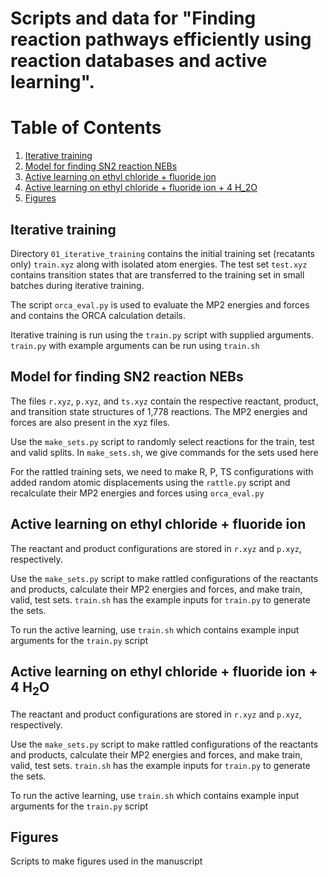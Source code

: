# Scripts and data for "Finding reaction pathways efficiently using reaction databases and active learning".

# Table of Contents
1. [Iterative training](#example)
2. [Model for finding SN2 reaction NEBs](#example2)
3. [Active learning on ethyl chloride + fluoride ion](#third-example)
4. [Active learning on ethyl chloride + fluoride ion + 4 H_2O](#fourth-example)
5. [Figures](#figures)


## Iterative training

Directory `01_iterative_training` contains the initial training set (recatants only) `train.xyz` along with isolated atom energies. The test set `test.xyz` contains transition states that are transferred to the training set in small batches during iterative training.

The script `orca_eval.py` is used to evaluate the MP2 energies and forces and contains the ORCA calculation details.

Iterative training is run using the `train.py` script with supplied arguments. `train.py` with example arguments can be run using `train.sh`

## Model for finding SN2 reaction NEBs

The files `r.xyz`, `p.xyz`, and `ts.xyz` contain the respective reactant, product, and transition state structures of 1,778 reactions. The MP2 energies and forces are also present in the xyz files.

Use the `make_sets.py` script to randomly select reactions for the train, test and valid splits. In `make_sets.sh`, we give commands for the sets used here

For the rattled training sets, we need to make R, P, TS configurations with added random atomic displacements using the `rattle.py` script and recalculate their MP2 energies and forces using `orca_eval.py`

## Active learning on ethyl chloride + fluoride ion

The reactant and product configurations are stored in `r.xyz` and `p.xyz`, respectively.

Use the `make_sets.py` script to make rattled configurations of the reactants and products, calculate their MP2 energies and forces, and make train, valid, test sets. `train.sh` has the example inputs for `train.py` to generate the sets.

To run the active learning, use `train.sh` which contains example input arguments for the `train.py` script

## Active learning on ethyl chloride + fluoride ion + 4 H<sub>2</sub>O

The reactant and product configurations are stored in `r.xyz` and `p.xyz`, respectively.

Use the `make_sets.py` script to make rattled configurations of the reactants and products, calculate their MP2 energies and forces, and make train, valid, test sets. `train.sh` has the example inputs for `train.py` to generate the sets.

To run the active learning, use `train.sh` which contains example input arguments for the `train.py` script

## Figures

Scripts to make figures used in the manuscript